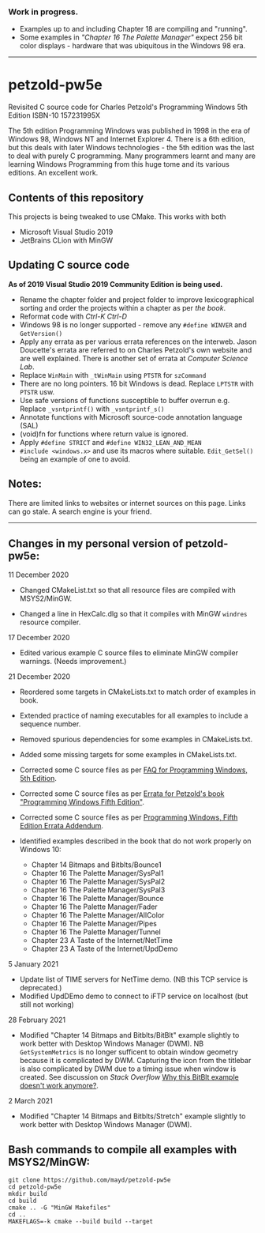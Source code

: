 ### Work in progress. 

- Examples up to and including Chapter 18 are compiling and "running". 
- Some examples in *"Chapter 16 The Palette Manager"* expect 256 bit color 
  displays - hardware that was ubiquitous in the Windows 98 era. 

-------------------------------------------------------------------------------

# petzold-pw5e
Revisited C source code for Charles Petzold's Programming Windows 5th Edition ISBN-10 157231995X

The 5th edition Programming Windows was published in 1998 in the era of Windows 98,
 Windows NT and Internet Explorer 4. There is a 6th edition, but this deals with
 later Windows technologies - the 5th edition was the last to deal with purely C
 programming. Many programmers learnt and many are learning Windows Programming
 from this huge tome and its various editions. An excellent work.

Contents of this repository
---------------------------

This projects is being tweaked to use CMake. This works with both
- Microsoft Visual Studio 2019 
- JetBrains CLion with MinGW


Updating C source code
----------------------

**As of 2019 Visual Studio 2019 Community Edition is being used.**

- Rename the chapter folder and project folder to improve lexicographical
   sorting and order the projects within a chapter as per *the book*.
- Reformat code with *Ctrl-K Ctrl-D*
- Windows 98 is no longer supported - remove any `#define WINVER` and
   `GetVersion()`
- Apply any errata as per various errata references on the interweb. Jason Doucette's
   errata are referred to on Charles Petzold's own website and are well explained.
   There is another set of errata at *Computer Science Lab*.
- Replace `WinMain` with `_tWinMain` using `PTSTR` for `szCommand`
- There are no long pointers. 16 bit Windows is dead. Replace `LPTSTR` with `PTSTR` usw.
- Use safe versions of functions susceptible to buffer overrun e.g. Replace
   `_vsntprintf()` with `_vsntprintf_s()`
- Annotate functions with Microsoft source-code annotation language (SAL)
- (void)fn for functions where return value is ignored.
- Apply `#define STRICT` and `#define WIN32_LEAN_AND_MEAN`
- `#include <windows.x>` and use its macros where suitable. `Edit_GetSel()`
   being an example of one to avoid.

Notes:
------

There are limited links to websites or internet sources on this page. Links can
 go stale. A search engine is your friend.

---

Changes in my personal version of petzold-pw5e:
-----------------------------------------------

11 December 2020

* Changed CMakeList.txt so that all resource files are compiled with MSYS2/MinGW.

* Changed a line in HexCalc.dlg so that it compiles with MinGW `windres` resource compiler.

17 December 2020

* Edited various example C source files to eliminate MinGW compiler warnings. (Needs improvement.)

21 December 2020

* Reordered some targets in CMakeLists.txt to match order of examples in book.

* Extended practice of naming executables for all examples to include a sequence number.

* Removed spurious dependencies for some examples in CMakeLists.txt.

* Added some missing targets for some examples in CMakeLists.txt.

* Corrected some C source files as per [FAQ for Programming Windows, 5th Edition](http://www.charlespetzold.com/pw5/pw5faq.html).

* Corrected some C source files as per [Errata for Petzold's book "Programming Windows Fifth Edition"](http://www.computersciencelab.com/PetzoldErrata.htm).

* Corrected some C source files as per [Programming Windows, Fifth Edition Errata Addendum](http://jasondoucette.com/books/pw5/pw5errata.html).

* Identified examples described in the book that do not work properly on Windows 10: 
    * Chapter 14 Bitmaps and Bitblts/Bounce1
    * Chapter 16 The Palette Manager/SysPal1
    * Chapter 16 The Palette Manager/SysPal2
    * Chapter 16 The Palette Manager/SysPal3
    * Chapter 16 The Palette Manager/Bounce
    * Chapter 16 The Palette Manager/Fader
    * Chapter 16 The Palette Manager/AllColor
    * Chapter 16 The Palette Manager/Pipes
    * Chapter 16 The Palette Manager/Tunnel
    * Chapter 23 A Taste of the Internet/NetTime
    * Chapter 23 A Taste of the Internet/UpdDemo

5 January 2021

* Update list of TIME servers for NetTime demo. (NB this TCP service is deprecated.)
* Modified UpdDEmo demo to connect to iFTP service on localhost (but still not working)

28 February 2021

* Modified "Chapter 14 Bitmaps and Bitblts/BitBlt" example slightly to work better with Desktop Windows Manager (DWM).
  NB `GetSystemMetrics` is no longer sufficent to obtain window geometry because it is complicated by DWM.
  Capturing the icon from the titlebar is also complicated by DWM due to a timing issue when window is created.
  See discussion on *Stack Overflow* [Why this BitBlt example doesn't work anymore?](https://stackoverflow.com/questions/48068664/why-this-bitblt-example-doesnt-work-anymore).

2 March 2021

* Modified "Chapter 14 Bitmaps and Bitblts/Stretch" example slightly to work better with Desktop Windows Manager (DWM).

Bash commands to compile all examples with MSYS2/MinGW:
-------------------------------------------------------

    git clone https://github.com/mayd/petzold-pw5e
    cd petzold-pw5e
    mkdir build
    cd build
    cmake .. -G "MinGW Makefiles"
    cd ..
    MAKEFLAGS=-k cmake --build build --target

